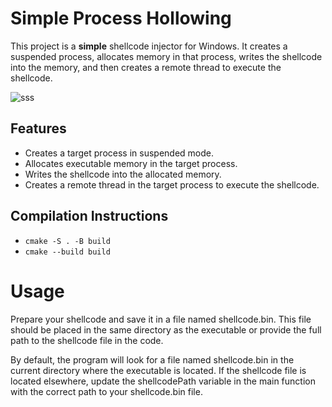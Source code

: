 # Simple Process Hollowing

This project is a **simple** shellcode injector for Windows. It creates a suspended process, allocates memory in that process, writes the shellcode into the memory, and then creates a remote thread to execute the shellcode.

![sss](https://github.com/Unknow-kernel/SimpleProcessHollowing/assets/63432221/e40a76c1-d305-4643-aa94-53c5ba0c9bb1)

## Features

- Creates a target process in suspended mode.
- Allocates executable memory in the target process.
- Writes the shellcode into the allocated memory.
- Creates a remote thread in the target process to execute the shellcode.

## Compilation Instructions

- ```cmake -S . -B build```
- ```cmake --build build```

# Usage

Prepare your shellcode and save it in a file named shellcode.bin. This file should be placed in the same directory as the executable or provide the full path to the shellcode file in the code.

By default, the program will look for a file named shellcode.bin in the current directory where the executable is located. If the shellcode file is located elsewhere, update the shellcodePath variable in the main function with the correct path to your shellcode.bin file.
